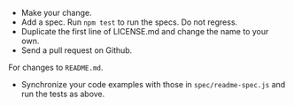 
-   Make your change.
-   Add a spec.  Run `npm test` to run the specs.  Do not regress.
-   Duplicate the first line of LICENSE.md and change the name to your
    own.
-   Send a pull request on Github.

For changes to `README.md`.

-   Synchronize your code examples with those in `spec/readme-spec.js`
    and run the tests as above.

